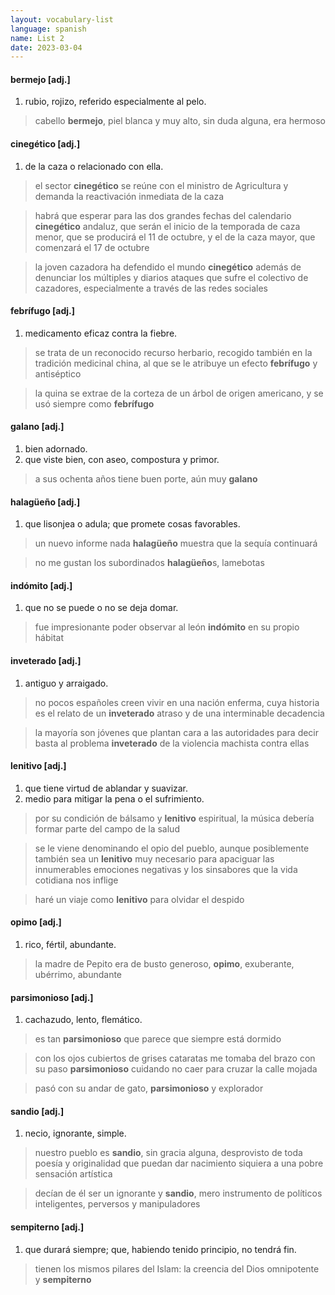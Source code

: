 ```yaml
---
layout: vocabulary-list
language: spanish
name: List 2
date: 2023-03-04
---
```


#### bermejo [adj.]

1. rubio, rojizo, referido especialmente al pelo.

> cabello **bermejo**, piel blanca y muy alto, sin duda alguna, era hermoso


#### cinegético [adj.]

1. de la caza o relacionado con ella.

> el sector **cinegético** se reúne con el ministro de Agricultura y demanda la reactivación inmediata de la caza

> habrá que esperar para las dos grandes fechas del calendario **cinegético** andaluz, que serán el inicio de la temporada de caza menor, que se producirá el 11 de octubre, y el de la caza mayor, que comenzará el 17 de octubre

> la joven cazadora ha defendido el mundo **cinegético** además de denunciar los múltiples y diarios ataques que sufre el colectivo de cazadores, especialmente a través de las redes sociales


#### febrífugo [adj.]

1. medicamento eficaz contra la fiebre.

> se trata de un reconocido recurso herbario, recogido también en la tradición medicinal china, al que se le atribuye un efecto **febrífugo** y antiséptico

> la quina se extrae de la corteza de un árbol de origen americano, y se usó siempre como **febrífugo**


#### galano [adj.]

1. bien adornado.
2. que viste bien, con aseo, compostura y primor.

> a sus ochenta años tiene buen porte, aún muy **galano**


#### halagüeño [adj.]

1. que lisonjea o adula; que promete cosas favorables.

> un nuevo informe nada **halagüeño** muestra que la sequía continuará

> no me gustan los subordinados **halagüeño**s, lamebotas


#### indómito [adj.]

1. que no se puede o no se deja domar.

> fue impresionante poder observar al león **indómito** en su propio hábitat


#### inveterado [adj.]

1. antiguo y arraigado.

> no pocos españoles creen vivir en una nación enferma, cuya historia es el relato de un **inveterado** atraso y de una interminable decadencia

> la mayoría son jóvenes que plantan cara a las autoridades para decir basta al problema **inveterado** de la violencia machista contra ellas


#### lenitivo [adj.]

1. que tiene virtud de ablandar y suavizar.
2. medio para mitigar la pena o el sufrimiento.

> por su condición de bálsamo y **lenitivo** espiritual, la música debería formar parte del campo de la salud

> se le viene denominando el opio del pueblo, aunque posiblemente también sea un **lenitivo** muy necesario para apaciguar las innumerables emociones negativas y los sinsabores que la vida cotidiana nos inflige

> haré un viaje como **lenitivo** para olvidar el despido


#### opimo [adj.]

1. rico, fértil, abundante.

> la madre de Pepito era de busto generoso, **opimo**, exuberante, ubérrimo, abundante


#### parsimonioso [adj.]

1. cachazudo, lento, flemático.

> es tan **parsimonioso** que parece que siempre está dormido

> con los ojos cubiertos de grises cataratas me tomaba del brazo con su paso **parsimonioso** cuidando no caer para cruzar la calle mojada

> pasó con su andar de gato, **parsimonioso** y explorador


#### sandio [adj.]

1. necio, ignorante, simple.

> nuestro pueblo es **sandio**, sin gracia alguna, desprovisto de toda poesía y originalidad que puedan dar nacimiento siquiera a una pobre sensación artística

> decían de él ser un ignorante y **sandio**, mero instrumento de políticos inteligentes, perversos y manipuladores


#### sempiterno [adj.]

1. que durará siempre; que, habiendo tenido principio, no tendrá fin.

> tienen los mismos pilares del Islam: la creencia del Dios omnipotente y **sempiterno**



